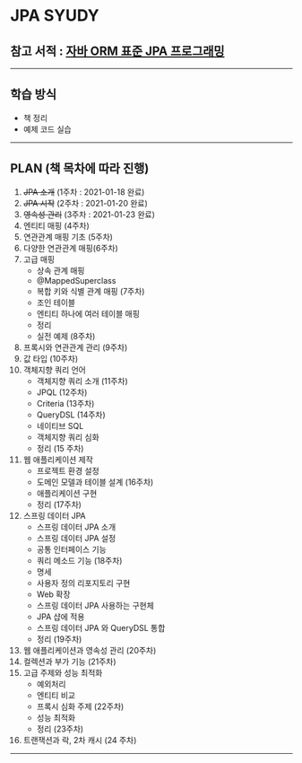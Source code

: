# JPA SYUDY

## 참고 서적 : [자바 ORM 표준 JPA 프로그래밍](http://www.yes24.com/Product/Goods/19040233)

---

## 학습 방식

-   책 정리
-   예제 코드 실습

---

## PLAN (책 목차에 따라 진행)

1. ~~JPA 소개~~ (1주차 : 2021-01-18 완료)
2. ~~JPA 시작~~ (2주차 : 2021-01-20 완료)
3. ~~영속성 관리~~ (3주차 : 2021-01-23 완료)
4. 엔티티 매핑 (4주차)
5. 연관관계 매핑 기초 (5주차)
6. 다양한 연관관계 매핑(6주차)
7. 고급 매핑
    - 상속 관계 매핑
    - @MappedSuperclass
    - 복합 키와 식별 관계 매핑 (7주차)
    - 조인 테이블
    - 엔티티 하나에 여러 테이블 매핑
    - 정리
    - 실전 예제 (8주차)
8. 프록시와 연관관계 관리 (9주차)
9. 값 타입 (10주차)
10. 객체지향 쿼리 언어
    - 객체지향 쿼리 소개 (11주차)
    - JPQL (12주차)
    - Criteria (13주차)
    - QueryDSL (14주차)
    - 네이티브 SQL
    - 객체지향 쿼리 심화
    - 정리 (15 주차)
11. 웹 애플리케이션 제작
    - 프로젝트 환경 설정
    - 도메인 모델과 테이블 설계 (16주차)
    - 애플리케이션 구현
    - 정리 (17주차)
12. 스프링 데이터 JPA
    - 스프링 데이터 JPA 소개
    - 스프링 데이터 JPA 설정
    - 공통 인터페이스 기능
    - 쿼리 메소드 기능 (18주차)
    - 명세
    - 사용자 정의 리포지토리 구현
    - Web 확장
    - 스프링 데이터 JPA 사용하는 구현체
    - JPA 샵에 적용
    - 스프링 데이터 JPA 와 QueryDSL 통합
    - 정리 (19주차)
13. 웹 애플리케이션과 영속성 관리 (20주차)
14. 컬렉션과 부가 기능 (21주차)
15. 고급 주제와 성능 최적화
    - 예외처리
    - 엔티티 비교
    - 프록시 심화 주제 (22주차)
    - 성능 최적화
    - 정리 (23주차)
16. 트랜잭션과 락, 2차 캐시 (24 주차)

---
